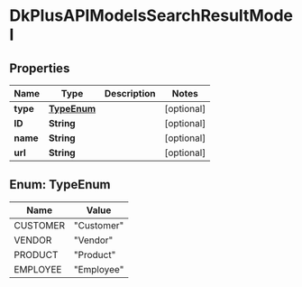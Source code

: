 
# DkPlusAPIModelsSearchResultModel

## Properties
Name | Type | Description | Notes
------------ | ------------- | ------------- | -------------
**type** | [**TypeEnum**](#TypeEnum) |  |  [optional]
**ID** | **String** |  |  [optional]
**name** | **String** |  |  [optional]
**url** | **String** |  |  [optional]


<a name="TypeEnum"></a>
## Enum: TypeEnum
Name | Value
---- | -----
CUSTOMER | &quot;Customer&quot;
VENDOR | &quot;Vendor&quot;
PRODUCT | &quot;Product&quot;
EMPLOYEE | &quot;Employee&quot;



